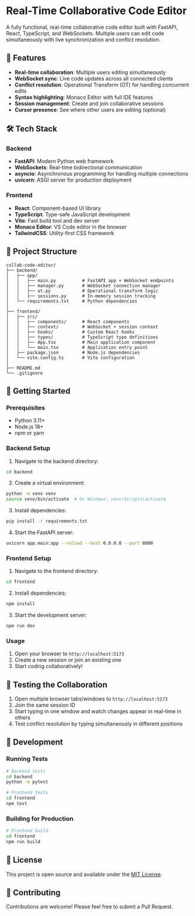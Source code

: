# Real-Time Collaborative Code Editor

A fully functional, real-time collaborative code editor built with FastAPI, React, TypeScript, and WebSockets. Multiple users can edit code simultaneously with live synchronization and conflict resolution.

## 🚀 Features

- **Real-time collaboration**: Multiple users editing simultaneously
- **WebSocket sync**: Live code updates across all connected clients
- **Conflict resolution**: Operational Transform (OT) for handling concurrent edits
- **Syntax highlighting**: Monaco Editor with full IDE features
- **Session management**: Create and join collaborative sessions
- **Cursor presence**: See where other users are editing (optional)

## 🛠 Tech Stack

### Backend
- **FastAPI**: Modern Python web framework
- **WebSockets**: Real-time bidirectional communication
- **asyncio**: Asynchronous programming for handling multiple connections
- **uvicorn**: ASGI server for production deployment

### Frontend
- **React**: Component-based UI library
- **TypeScript**: Type-safe JavaScript development
- **Vite**: Fast build tool and dev server
- **Monaco Editor**: VS Code editor in the browser
- **TailwindCSS**: Utility-first CSS framework

## 📁 Project Structure

```
collab-code-editor/
├── backend/
│   ├── app/
│   │   ├── main.py          # FastAPI app + WebSocket endpoints
│   │   ├── manager.py       # WebSocket connection manager
│   │   ├── ot.py            # Operational transform logic
│   │   ├── sessions.py      # In-memory session tracking
│   └── requirements.txt     # Python dependencies
│
├── frontend/
│   ├── src/
│   │   ├── components/      # React components
│   │   ├── context/         # WebSocket + session context
│   │   ├── hooks/           # Custom React hooks
│   │   ├── types/           # TypeScript type definitions
│   │   ├── App.tsx          # Main application component
│   │   └── main.tsx         # Application entry point
│   ├── package.json         # Node.js dependencies
│   └── vite.config.ts       # Vite configuration
│
├── README.md
└── .gitignore
```

## 🚦 Getting Started

### Prerequisites
- Python 3.11+
- Node.js 18+
- npm or yarn

### Backend Setup

1. Navigate to the backend directory:
```bash
cd backend
```

2. Create a virtual environment:
```bash
python -m venv venv
source venv/bin/activate  # On Windows: venv\Scripts\activate
```

3. Install dependencies:
```bash
pip install -r requirements.txt
```

4. Start the FastAPI server:
```bash
uvicorn app.main:app --reload --host 0.0.0.0 --port 8000
```

### Frontend Setup

1. Navigate to the frontend directory:
```bash
cd frontend
```

2. Install dependencies:
```bash
npm install
```

3. Start the development server:
```bash
npm run dev
```

### Usage

1. Open your browser to `http://localhost:5173`
2. Create a new session or join an existing one
3. Start coding collaboratively!

## 🧪 Testing the Collaboration

1. Open multiple browser tabs/windows to `http://localhost:5173`
2. Join the same session ID
3. Start typing in one window and watch changes appear in real-time in others
4. Test conflict resolution by typing simultaneously in different positions

## 🔧 Development

### Running Tests
```bash
# Backend tests
cd backend
python -m pytest

# Frontend tests  
cd frontend
npm test
```

### Building for Production
```bash
# Frontend build
cd frontend
npm run build
```

## 📝 License

This project is open source and available under the [MIT License](LICENSE).

## 🤝 Contributing

Contributions are welcome! Please feel free to submit a Pull Request. 